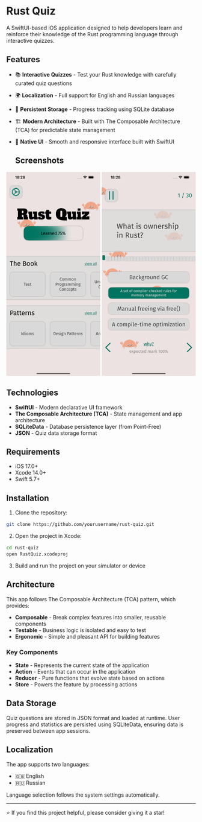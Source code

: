 # Rust Quiz

A SwiftUI-based iOS application designed to help developers learn and reinforce their knowledge of the Rust programming language through interactive quizzes.

## Features

- 📚 **Interactive Quizzes** - Test your Rust knowledge with carefully curated quiz questions
- 🌍 **Localization** - Full support for English and Russian languages
- 💾 **Persistent Storage** - Progress tracking using SQLite database
- 🏗️ **Modern Architecture** - Built with The Composable Architecture (TCA) for predictable state management
- 🎨 **Native UI** - Smooth and responsive interface built with SwiftUI


  ## Screenshots

<p align="center">
  <img src="./screenshots/Simulator Screenshot - iPhone 13 Pro Max - 2025-10-27 at 18.28.15.png" width="250" alt="Main Screen">
  <img src="./screenshots/Simulator Screenshot - iPhone 13 Pro Max - 2025-10-27 at 18.28.51.png" width="250" alt="Quiz Screen">
</p>

## Technologies

- **SwiftUI** - Modern declarative UI framework
- **The Composable Architecture (TCA)** - State management and app architecture
- **SQLiteData** - Database persistence layer (from Point-Free)
- **JSON** - Quiz data storage format

## Requirements

- iOS 17.0+
- Xcode 14.0+
- Swift 5.7+

## Installation

1. Clone the repository:
```bash
git clone https://github.com/yourusername/rust-quiz.git
```

2. Open the project in Xcode:
```bash
cd rust-quiz
open RustQuiz.xcodeproj
```

3. Build and run the project on your simulator or device

## Architecture

This app follows The Composable Architecture (TCA) pattern, which provides:

- **Composable** - Break complex features into smaller, reusable components
- **Testable** - Business logic is isolated and easy to test
- **Ergonomic** - Simple and pleasant API for building features

### Key Components

- **State** - Represents the current state of the application
- **Action** - Events that can occur in the application
- **Reducer** - Pure functions that evolve state based on actions
- **Store** - Powers the feature by processing actions

## Data Storage

Quiz questions are stored in JSON format and loaded at runtime. User progress and statistics are persisted using SQLiteData, ensuring data is preserved between app sessions.

## Localization

The app supports two languages:
- 🇬🇧 English
- 🇷🇺 Russian

Language selection follows the system settings automatically.

---

⭐️ If you find this project helpful, please consider giving it a star!
